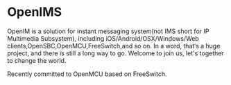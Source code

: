 # OpenIMS
OpenIM is a solution for instant messaging system(not IMS short for IP Multimedia Subsystem), including iOS/Android/OSX/Windows/Web clients,OpenSBC,OpenMCU,FreeSwitch,and so on. In a word, that‘s a huge project, and there is still a long way to go. Welcome to join us, let's together to change the world.

Recently committed to OpenMCU based on FreeSwitch.
